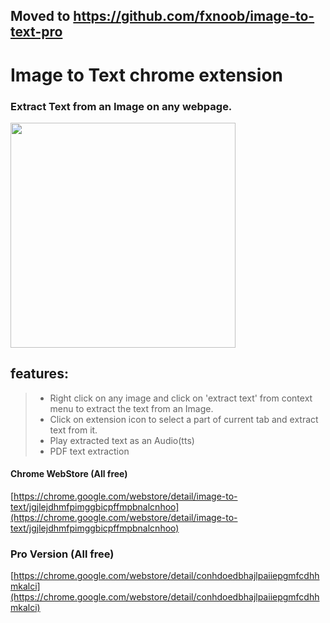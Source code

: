 ## Moved to https://github.com/fxnoob/image-to-text-pro

# Image to Text chrome extension

### Extract Text from an Image on any webpage.

<a href="https://www.youtube.com/watch?v=0BnUis2H_Kc" target="_blank"><img src="https://img.youtube.com/vi/0BnUis2H_Kc/hqdefault.jpg" height="360"></a>

## features:

> - Right click on any image and click on 'extract text' from context menu to extract the text from an Image.
> - Click on extension icon to select a part of current tab and extract text from it.
> - Play extracted text as an Audio(tts)
> - PDF text extraction

#### Chrome WebStore (All free)

[https://chrome.google.com/webstore/detail/image-to-text/jgjlejdhmfpimggbicpffmpbnalcnhoo](https://chrome.google.com/webstore/detail/image-to-text/jgjlejdhmfpimggbicpffmpbnalcnhoo)

### Pro Version (All free)

[https://chrome.google.com/webstore/detail/conhdoedbhajlpaiiepgmfcdhhmkalci](https://chrome.google.com/webstore/detail/conhdoedbhajlpaiiepgmfcdhhmkalci)
